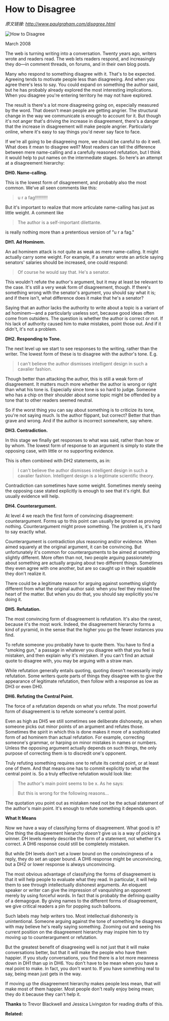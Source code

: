 # How to Disagree

_原文链接: <http://www.paulgraham.com/disagree.html>_

![How to Disagree](https://s.turbifycdn.com/aah/paulgraham/how-to-disagree-2.gif)  
  
March 2008  
  
The web is turning writing into a conversation. Twenty years ago, writers wrote and readers read. The web lets readers respond, and increasingly they do—in comment threads, on forums, and in their own blog posts.  
  
Many who respond to something disagree with it. That's to be expected. Agreeing tends to motivate people less than disagreeing. And when you agree there's less to say. You could expand on something the author said, but he has probably already explored the most interesting implications. When you disagree you're entering territory he may not have explored.  
  
The result is there's a lot more disagreeing going on, especially measured by the word. That doesn't mean people are getting angrier. The structural change in the way we communicate is enough to account for it. But though it's not anger that's driving the increase in disagreement, there's a danger that the increase in disagreement will make people angrier. Particularly online, where it's easy to say things you'd never say face to face.  
  
If we're all going to be disagreeing more, we should be careful to do it well. What does it mean to disagree well? Most readers can tell the difference between mere name-calling and a carefully reasoned refutation, but I think it would help to put names on the intermediate stages. So here's an attempt at a disagreement hierarchy:  
  
**DH0. Name-calling.**  
  
This is the lowest form of disagreement, and probably also the most common. We've all seen comments like this: 

> u r a fag!!!!!!!!!! 

But it's important to realize that more articulate name-calling has just as little weight. A comment like 

> The author is a self-important dilettante. 

is really nothing more than a pretentious version of "u r a fag."  
  
**DH1. Ad Hominem.**  
  
An ad hominem attack is not quite as weak as mere name-calling. It might actually carry some weight. For example, if a senator wrote an article saying senators' salaries should be increased, one could respond: 

> Of course he would say that. He's a senator. 

This wouldn't refute the author's argument, but it may at least be relevant to the case. It's still a very weak form of disagreement, though. If there's something wrong with the senator's argument, you should say what it is; and if there isn't, what difference does it make that he's a senator?  
  
Saying that an author lacks the authority to write about a topic is a variant of ad hominem—and a particularly useless sort, because good ideas often come from outsiders. The question is whether the author is correct or not. If his lack of authority caused him to make mistakes, point those out. And if it didn't, it's not a problem.  
  
**DH2. Responding to Tone.**  
  
The next level up we start to see responses to the writing, rather than the writer. The lowest form of these is to disagree with the author's tone. E.g. 

> I can't believe the author dismisses intelligent design in such a cavalier fashion. 

Though better than attacking the author, this is still a weak form of disagreement. It matters much more whether the author is wrong or right than what his tone is. Especially since tone is so hard to judge. Someone who has a chip on their shoulder about some topic might be offended by a tone that to other readers seemed neutral.  
  
So if the worst thing you can say about something is to criticize its tone, you're not saying much. Is the author flippant, but correct? Better that than grave and wrong. And if the author is incorrect somewhere, say where.  
  
**DH3. Contradiction.**  
  
In this stage we finally get responses to what was said, rather than how or by whom. The lowest form of response to an argument is simply to state the opposing case, with little or no supporting evidence.  
  
This is often combined with DH2 statements, as in: 

> I can't believe the author dismisses intelligent design in such a cavalier fashion. Intelligent design is a legitimate scientific theory. 

Contradiction can sometimes have some weight. Sometimes merely seeing the opposing case stated explicitly is enough to see that it's right. But usually evidence will help.  
  
**DH4. Counterargument.**  
  
At level 4 we reach the first form of convincing disagreement: counterargument. Forms up to this point can usually be ignored as proving nothing. Counterargument might prove something. The problem is, it's hard to say exactly what.  
  
Counterargument is contradiction plus reasoning and/or evidence. When aimed squarely at the original argument, it can be convincing. But unfortunately it's common for counterarguments to be aimed at something slightly different. More often than not, two people arguing passionately about something are actually arguing about two different things. Sometimes they even agree with one another, but are so caught up in their squabble they don't realize it.  
  
There could be a legitimate reason for arguing against something slightly different from what the original author said: when you feel they missed the heart of the matter. But when you do that, you should say explicitly you're doing it.  
  
**DH5. Refutation.**  
  
The most convincing form of disagreement is refutation. It's also the rarest, because it's the most work. Indeed, the disagreement hierarchy forms a kind of pyramid, in the sense that the higher you go the fewer instances you find.  
  
To refute someone you probably have to quote them. You have to find a "smoking gun," a passage in whatever you disagree with that you feel is mistaken, and then explain why it's mistaken. If you can't find an actual quote to disagree with, you may be arguing with a straw man.  
  
While refutation generally entails quoting, quoting doesn't necessarily imply refutation. Some writers quote parts of things they disagree with to give the appearance of legitimate refutation, then follow with a response as low as DH3 or even DH0.  
  
**DH6. Refuting the Central Point.**  
  
The force of a refutation depends on what you refute. The most powerful form of disagreement is to refute someone's central point.  
  
Even as high as DH5 we still sometimes see deliberate dishonesty, as when someone picks out minor points of an argument and refutes those. Sometimes the spirit in which this is done makes it more of a sophisticated form of ad hominem than actual refutation. For example, correcting someone's grammar, or harping on minor mistakes in names or numbers. Unless the opposing argument actually depends on such things, the only purpose of correcting them is to discredit one's opponent.  
  
Truly refuting something requires one to refute its central point, or at least one of them. And that means one has to commit explicitly to what the central point is. So a truly effective refutation would look like: 

> The author's main point seems to be x. As he says: 
>
>> <quotation>
> 
> But this is wrong for the following reasons... 

The quotation you point out as mistaken need not be the actual statement of the author's main point. It's enough to refute something it depends upon.  
  
**What It Means**  
  
Now we have a way of classifying forms of disagreement. What good is it? One thing the disagreement hierarchy _doesn't_ give us is a way of picking a winner. DH levels merely describe the form of a statement, not whether it's correct. A DH6 response could still be completely mistaken.  
  
But while DH levels don't set a lower bound on the convincingness of a reply, they do set an upper bound. A DH6 response might be unconvincing, but a DH2 or lower response is always unconvincing.  
  
The most obvious advantage of classifying the forms of disagreement is that it will help people to evaluate what they read. In particular, it will help them to see through intellectually dishonest arguments. An eloquent speaker or writer can give the impression of vanquishing an opponent merely by using forceful words. In fact that is probably the defining quality of a demagogue. By giving names to the different forms of disagreement, we give critical readers a pin for popping such balloons.  
  
Such labels may help writers too. Most intellectual dishonesty is unintentional. Someone arguing against the tone of something he disagrees with may believe he's really saying something. Zooming out and seeing his current position on the disagreement hierarchy may inspire him to try moving up to counterargument or refutation.  
  
But the greatest benefit of disagreeing well is not just that it will make conversations better, but that it will make the people who have them happier. If you study conversations, you find there is a lot more meanness down in DH1 than up in DH6. You don't have to be mean when you have a real point to make. In fact, you don't want to. If you have something real to say, being mean just gets in the way.  
  
If moving up the disagreement hierarchy makes people less mean, that will make most of them happier. Most people don't really enjoy being mean; they do it because they can't help it.  
  
  
  
  
  
**Thanks** to Trevor Blackwell and Jessica Livingston for reading drafts of this.  
  
  
  
**Related:**  
  

